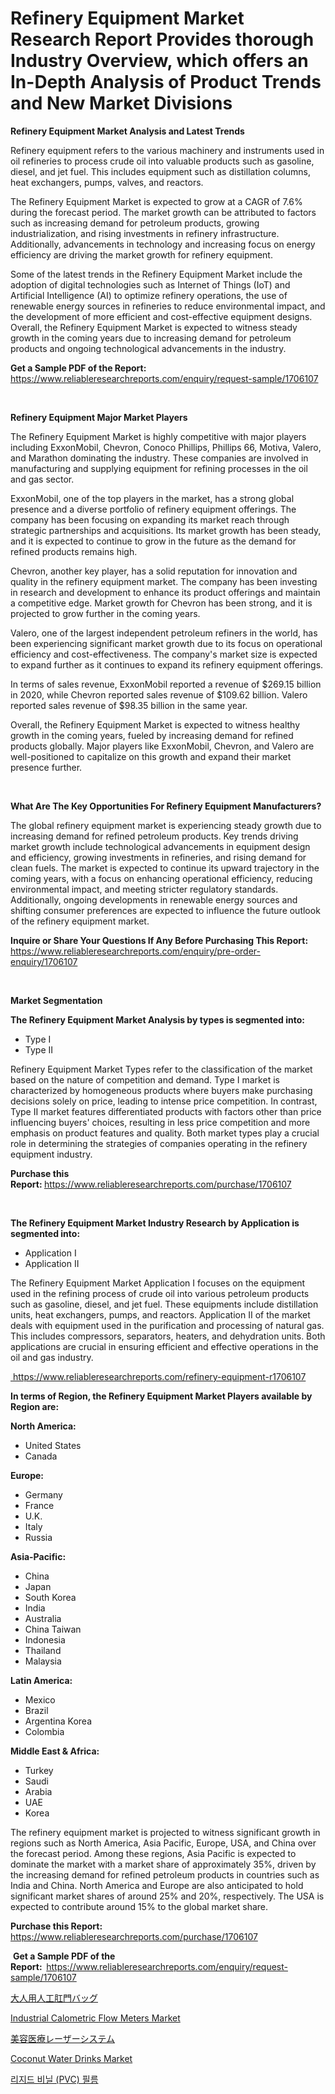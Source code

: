 <p><h1>Refinery Equipment Market Research Report Provides thorough Industry Overview, which offers an In-Depth Analysis of Product Trends and New Market Divisions</h1></p><p><strong>Refinery Equipment Market Analysis and Latest Trends</strong></p>
<p><p>Refinery equipment refers to the various machinery and instruments used in oil refineries to process crude oil into valuable products such as gasoline, diesel, and jet fuel. This includes equipment such as distillation columns, heat exchangers, pumps, valves, and reactors.</p><p>The Refinery Equipment Market is expected to grow at a CAGR of 7.6% during the forecast period. The market growth can be attributed to factors such as increasing demand for petroleum products, growing industrialization, and rising investments in refinery infrastructure. Additionally, advancements in technology and increasing focus on energy efficiency are driving the market growth for refinery equipment.</p><p>Some of the latest trends in the Refinery Equipment Market include the adoption of digital technologies such as Internet of Things (IoT) and Artificial Intelligence (AI) to optimize refinery operations, the use of renewable energy sources in refineries to reduce environmental impact, and the development of more efficient and cost-effective equipment designs. Overall, the Refinery Equipment Market is expected to witness steady growth in the coming years due to increasing demand for petroleum products and ongoing technological advancements in the industry.</p></p>
<p><strong>Get a Sample PDF of the Report:&nbsp;</strong> <a href="https://www.reliableresearchreports.com/enquiry/request-sample/1706107">https://www.reliableresearchreports.com/enquiry/request-sample/1706107</a></p>
<p>&nbsp;</p>
<p><strong>Refinery Equipment Major Market Players</strong></p>
<p><p>The Refinery Equipment Market is highly competitive with major players including ExxonMobil, Chevron, Conoco Phillips, Phillips 66, Motiva, Valero, and Marathon dominating the industry. These companies are involved in manufacturing and supplying equipment for refining processes in the oil and gas sector.</p><p>ExxonMobil, one of the top players in the market, has a strong global presence and a diverse portfolio of refinery equipment offerings. The company has been focusing on expanding its market reach through strategic partnerships and acquisitions. Its market growth has been steady, and it is expected to continue to grow in the future as the demand for refined products remains high.</p><p>Chevron, another key player, has a solid reputation for innovation and quality in the refinery equipment market. The company has been investing in research and development to enhance its product offerings and maintain a competitive edge. Market growth for Chevron has been strong, and it is projected to grow further in the coming years.</p><p>Valero, one of the largest independent petroleum refiners in the world, has been experiencing significant market growth due to its focus on operational efficiency and cost-effectiveness. The company's market size is expected to expand further as it continues to expand its refinery equipment offerings.</p><p>In terms of sales revenue, ExxonMobil reported a revenue of $269.15 billion in 2020, while Chevron reported sales revenue of $109.62 billion. Valero reported sales revenue of $98.35 billion in the same year.</p><p>Overall, the Refinery Equipment Market is expected to witness healthy growth in the coming years, fueled by increasing demand for refined products globally. Major players like ExxonMobil, Chevron, and Valero are well-positioned to capitalize on this growth and expand their market presence further.</p></p>
<p>&nbsp;</p>
<p><strong>What Are The Key Opportunities For Refinery Equipment Manufacturers?</strong></p>
<p><p>The global refinery equipment market is experiencing steady growth due to increasing demand for refined petroleum products. Key trends driving market growth include technological advancements in equipment design and efficiency, growing investments in refineries, and rising demand for clean fuels. The market is expected to continue its upward trajectory in the coming years, with a focus on enhancing operational efficiency, reducing environmental impact, and meeting stricter regulatory standards. Additionally, ongoing developments in renewable energy sources and shifting consumer preferences are expected to influence the future outlook of the refinery equipment market.</p></p>
<p><strong>Inquire or Share Your Questions If Any Before Purchasing This Report:</strong> <a href="https://www.reliableresearchreports.com/enquiry/pre-order-enquiry/1706107">https://www.reliableresearchreports.com/enquiry/pre-order-enquiry/1706107</a></p>
<p>&nbsp;</p>
<p><strong>Market Segmentation</strong></p>
<p><strong>The Refinery Equipment Market Analysis by types is segmented into:</strong></p>
<p><ul><li>Type I</li><li>Type II</li></ul></p>
<p><p>Refinery Equipment Market Types refer to the classification of the market based on the nature of competition and demand. Type I market is characterized by homogeneous products where buyers make purchasing decisions solely on price, leading to intense price competition. In contrast, Type II market features differentiated products with factors other than price influencing buyers' choices, resulting in less price competition and more emphasis on product features and quality. Both market types play a crucial role in determining the strategies of companies operating in the refinery equipment industry.</p></p>
<p><strong>Purchase this Report:&nbsp;</strong><a href="https://www.reliableresearchreports.com/purchase/1706107">https://www.reliableresearchreports.com/purchase/1706107</a></p>
<p>&nbsp;</p>
<p><strong>The Refinery Equipment Market Industry Research by Application is segmented into:</strong></p>
<p><ul><li>Application I</li><li>Application II</li></ul></p>
<p><p>The Refinery Equipment Market Application I focuses on the equipment used in the refining process of crude oil into various petroleum products such as gasoline, diesel, and jet fuel. These equipments include distillation units, heat exchangers, pumps, and reactors. Application II of the market deals with equipment used in the purification and processing of natural gas. This includes compressors, separators, heaters, and dehydration units. Both applications are crucial in ensuring efficient and effective operations in the oil and gas industry.</p></p>
<p><a href="https://www.reliableresearchreports.com/refinery-equipment-r1706107">&nbsp;https://www.reliableresearchreports.com/refinery-equipment-r1706107</a></p>
<p><strong>In terms of Region, the Refinery Equipment Market Players available by Region are:</strong></p>
<p>
    <p> <strong> North America: </strong>
        <ul>
            <li>United States</li>
            <li>Canada</li>
        </ul>
        </p> 
    <p> <strong> Europe: </strong>
        <ul>
            <li>Germany</li>
            <li>France</li>
            <li>U.K.</li>
            <li>Italy</li>
            <li>Russia</li>
        </ul>
        </p> 
    <p> <strong> Asia-Pacific: </strong>
        <ul>
            <li>China</li>
            <li>Japan</li>
            <li>South Korea</li>
            <li>India</li>
            <li>Australia</li>
            <li>China Taiwan</li>
            <li>Indonesia</li>
            <li>Thailand</li>
            <li>Malaysia</li>
        </ul>
        </p> 
    <p> <strong> Latin America: </strong>
        <ul>
            <li>Mexico</li>
            <li>Brazil</li>
            <li>Argentina Korea</li>
            <li>Colombia</li>
        </ul>
        </p> 
    <p> <strong> Middle East & Africa: </strong>
        <ul>
            <li>Turkey</li>
            <li>Saudi</li>
            <li>Arabia</li>
            <li>UAE</li>
            <li>Korea</li>
        </ul>
    </p>
    </p>
<p><p>The refinery equipment market is projected to witness significant growth in regions such as North America, Asia Pacific, Europe, USA, and China over the forecast period. Among these regions, Asia Pacific is expected to dominate the market with a market share of approximately 35%, driven by the increasing demand for refined petroleum products in countries such as India and China. North America and Europe are also anticipated to hold significant market shares of around 25% and 20%, respectively. The USA is expected to contribute around 15% to the global market share.</p></p>
<p><strong>Purchase this Report: </strong><a href="https://www.reliableresearchreports.com/purchase/1706107">https://www.reliableresearchreports.com/purchase/1706107</a></p>
<p>&nbsp;<strong>Get a Sample PDF of the Report:&nbsp;&nbsp;</strong><a href="https://www.reliableresearchreports.com/enquiry/request-sample/1706107">https://www.reliableresearchreports.com/enquiry/request-sample/1706107</a></p>
<p><strong></strong></p>
<p><p><a href="https://github.com/CloydAbbott2023/Market-Research-Report-List-2/blob/main/1271227125273.md">大人用人工肛門バッグ</a></p><p><a href="https://github.com/peachesmcdowel1/Market-Research-Report-List-3/blob/main/industrial-calometric-flow-meters-market.md">Industrial Calometric Flow Meters Market</a></p><p><a href="https://github.com/AaronVargas43/Market-Research-Report-List-2/blob/main/8202964125272.md">美容医療レーザーシステム</a></p><p><a href="https://issuu.com/reportprime-2/docs/coconut-water-drinks-market-size-2030.pptx">Coconut Water Drinks Market</a></p><p><a href="https://github.com/dollarearner151/Market-Research-Report-List-1/blob/main/5199933109820.md">리지드 비닐 (PVC) 필름</a></p></p>